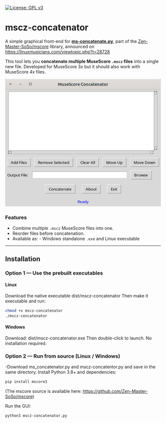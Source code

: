 [![License: GPL v3](https://img.shields.io/badge/License-GPL%20v3-blue.svg)](https://www.gnu.org/licenses/gpl-3.0.en.html)

# mscz-concatenator

A simple graphical front-end for [**ms-concatenate.py**](https://github.com/Zen-Master-SoSo/mscore/blob/master/scripts/ms_concatenate.py), part of the [Zen-Master-SoSo/mscore](https://github.com/Zen-Master-SoSo/mscore) library, announced on https://linuxmusicians.com/viewtopic.php?t=28728

This tool lets you **concatenate multiple MuseScore `.mscz` files** into a single new file. Developed for MuseScore 3x but it should also work with MuseScore 4x files.


![screenshot](screenshot.png)

### Features 
- Combine multiple `.mscz` MuseScore files into one.
- Reorder files before concatenation.
- Available as: - Windows standalone `.exe` and Linux executable
---

## Installation

### Option 1 — Use the prebuilt executables

#### **Linux**
Download the native executable dist/mscz-concatenator
Then make it executable and run:
```bash
chmod +x mscz-concatenator
./mscz-concatenator
````

#### **Windows**
Download: dist/mscz-concatenator.exe
Then double-click to launch. No installation required.

### Option 2 — Run from source (Linux / Windows)

-Download ms_concatenator.py and mscz-concatentor.py and save in the same directory.
Install Python 3.8+ and dependencies:
```bash
pip install mscore3
````
(The mscore source is available here: https://github.com/Zen-Master-SoSo/mscore)

Run the GUI:
```bash
python3 mscz-concatenator.py
````


